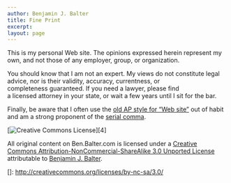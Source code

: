 ```yaml
---
author: Benjamin J. Balter
title: Fine Print
excerpt:
layout: page
---
```

This is my personal Web site. The opinions expressed herein represent my own, and not those of any employer, group, or organization.

You should know that I am not an expert. My views do not constitute legal advice, nor is their validity, accuracy, currentness, or completeness guaranteed. If you need a lawyer, please find a licensed attorney in your state, or wait a few years until I sit for the bar.

Finally, be aware that I often use the [old AP style for “Web site”](http://twitter.com/#!/APStylebook/status/12296505018) out of habit and am a strong proponent of the [serial comma](http://en.wikipedia.org/wiki/Serial_comma).

[![Creative Commons License](http://creativecommons.org/licenses/by-nc-sa/3.0/)][4]

All original content on Ben.Balter.com is licensed under a [Creative Commons Attribution-NonCommercial-ShareAlike 3.0 Unported License](http://ben.balter.com) attributable to [Benjamin J. Balter]().

 
 
 []: http://creativecommons.org/licenses/by-nc-sa/3.0/